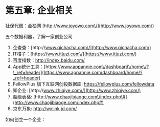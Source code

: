 # 第五章: 企业相关

社保代缴：金柚网 [http:\/\/www.joyowo.com\/](http://www.joyowo.com/)

五个数据利器，了解一家创业公司

1. 企查查：[http:\/\/www.qichacha.com\/](http://www.qichacha.com/)
2. IT桔子：[https:\/\/www.itjuzi.com\/](https://www.itjuzi.com/)
3. 百度指数：[http:\/\/index.baidu.com\/](http://index.baidu.com/)
4. App统计工具：[https:\/\/www.appannie.com\/dashboard\/home\/?\_ref=header](https://www.appannie.com/dashboard/home/?_ref=header)
5. FellowPlus 旗下互联网创投数据库: [https:\/\/fellowplus.com\/fellowdata](https://fellowplus.com/fellowdata)
6. 知企业: [http:\/\/www.zhiqiye.com\/](http://www.zhiqiye.com/)
7. 超级表格: [http:\/\/www.chaojibiaoge.com\/index.php\#](http://www.chaojibiaoge.com/index.php#)
8. 京东万象: [http:\/\/wxlink.jd.com\/](http://wxlink.jd.com/)

如何创立一个企业：

